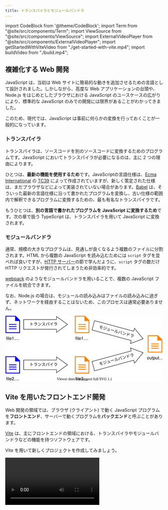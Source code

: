 ```yaml
---
title: トランスパイラとモジュールバンドラ
---
```


import CodeBlock from '@theme/CodeBlock';
import Term from "@site/src/components/Term";
import ViewSource from "@site/src/components/ViewSource";
import ExternalVideoPlayer from "@site/src/components/ExternalVideoPlayer";
import getStartedWithViteVideo from "./get-started-with-vite.mp4";
import buildVideo from "./build.mp4";

## 複雑化する Web 開発

JavaScript は、当初は Web サイトに簡易的な動きを追加させるための言語として設計されました。しかしながら、高度な Web アプリケーションの台頭や、Node.js をはじめとしたブラウザにおける JavaScript のユースケースの広がりにより、標準的な JavaScript のみでの開発には限界があることがわかってきました。

このため、現代では、JavaScript は事前に何らかの変換を行っておくことが一般的になっています。

### <Term type="transpile">トランスパイラ</Term>

<p><Term type="transpile" strong>トランスパイラ</Term>は、ソースコードを別のソースコードに変換するためのプログラムです。JavaScript においてトランスパイラが必要になるのは、主に 2 つの理由によります。</p>

ひとつは、**最新の機能を使用するため**です。JavaScriptの言語仕様は、[Ecma International](https://www.ecma-international.org/) の [TC39](https://tc39.es/) によって作成されていますが、新しく策定された仕様は、まだブラウザなどによって実装されていない場合があります。[Babel](https://babeljs.io/) は、そういった最新の言語仕様に沿って書かれたプログラムを変換し、古い仕様の範囲内で解釈できるプログラムに変換するための、最も有名な<Term type="transpile">トランスパイラ</Term>です。

もうひとつは、**別の言語で書かれたプログラムを JavaScript に変換するため**です。次の章で扱う TypeScript は、トランスパイラを用いて JavaScript に変換されます。

### モジュールバンドラ

通常、規模の大きなプログラムは、見通しが良くなるよう複数のファイルに分割されます。HTML から複数の JavaScript を読み込むためには `script` タグを並べれば良いですが、[HTTP サーバー](../../3-web-servers/04-http-server/index.md)の節で学んだように、`script` タグの数だけ <Term type="httpRequestResponse">HTTP リクエスト</Term>が発行されてしまうため非効率的です。

[webpack](https://webpack.js.org) のような<Term type="moduleBundler" strong>モジュールバンドラ</Term>を用いることで、複数の JavaScript ファイルを統合できます。

なお、Node.js の場合は、モジュールの読み込みはファイルの読み込みに過ぎず、ネットワークを経由することはないため、このプロセスは通常必要ありません。

![JavaScript ファイルの変換](./javascript-conversion.drawio.svg)

## Vite を用いたフロントエンド開発

Web 開発の領域では、ブラウザ (クライアント) で動く JavaScript プログラムを**フロントエンド**、サーバーで動くプログラムを**バックエンド**と呼ぶことがあります。

[Vite](https://vitejs.dev/) は、主にフロントエンドの領域における、<Term type="transpile">トランスパイラ</Term>や<Term type="moduleBundler">モジュールバンドラ</Term>などの機能を持つソフトウェアです。

Vite を用いて新しくプロジェクトを作成してみましょう。

<video src={getStartedWithViteVideo} controls />

詳細な手順は次のとおりです。


まずは、ターミナルでカレントディレクトリをプロジェクトフォルダを格納するディレクトリに移動し、

```shell
npm create vite@latest
```

を実行します。プロジェクトのテンプレートを尋ねられるので、`vanilla` を選択してください。

すると、`package.json` を含む新しいディレクトリがカレントディレクトリに作成されます。このディレクトリを VSCode で開きましょう。

続いて、作成された `package.json` をもとに npm から必要なパッケージをダウンロードするため、

```shell
npm install
```

を実行します。完了したら、

```shell
npm run dev
```

を実行してください。

Vite 内蔵のウェブサーバーが起動し、`http://127.0.0.1:5173/` でウェブサイトが表示されます。

## Vite の仕組み

Vite の挙動を理解するため、`Ctrl + C` で先ほど起動させたウェブサーバを停止させ、`npm run build` コマンドを実行してみましょう。

```shell
$ npm run build

> vite@0.0.0 build
> vite build

vite v2.9.9 building for production...
✓ 4 modules transformed.
dist/assets/favicon.17e50649.svg   1.49 KiB
dist/index.html                    0.46 KiB
dist/assets/index.f72635f1.js      0.85 KiB / gzip: 0.49 KiB
dist/assets/index.06d14ce2.css     0.17 KiB / gzip: 0.14 KiB
```

これにより、カレントディレクトリに `dist` ディレクトリが作成され、<Term type="transpile">トランスパイル</Term>と<Term type="moduleBundler">バンドル</Term>の結果が格納されます。

出力されたファイルを元のファイルと比較してみましょう。元の `index.html` や `main.js` が、変換された状態で出力されていることがわかります。ディレクトリごと [Netlify Drop](../../1-trial-session/14-deploy-application/index.md) などにアップロードすれば使用可能になるでしょう。

<video src={buildVideo} controls />

:::tip `npm run` コマンド
`npm run` コマンドは、`package.json` の `scripts` プロパティに記載されたコマンドを実行します。開発によく使うコマンドを登録しておくことで、コマンドを打つ手間を削減できます。

`npm create vite@latest` が自動的に生成する `package.json` の `scripts` プロパティは、次のようになっていました。ここに記載されたコマンドでは、`npx` コマンドを用いたときのように、npm でインストールされたパッケージをそのまま実行できます。例えば、`npm run dev` コマンドを実行することで、`npx vite` に相当する処理が行われます。

```json title="package.json (一部抜粋)"
{
  "scripts": {
    "dev": "vite",
    "build": "vite build",
    "preview": "vite preview"
  }
}
```
:::

## <Term type="javascriptModule">ECMAScript モジュール</Term>

Node.js では、通常 `require` 関数と `exports` オブジェクトを使用して<Term type="javascriptModule">モジュール</Term>を作成していました。しかしながら、この機能は Node.js に特有の機能で、標準的な JavaScript の仕様には含まれていません。

JavaScript 標準の<Term type="javascriptModule">モジュール</Term>システムを、[**ECMAScript モジュール**](https://developer.mozilla.org/ja/docs/Web/JavaScript/Guide/Modules)と呼ぶ場合があります。トランスパイラを用いることで、<Term type="javascriptModule">ECMAScript モジュール</Term>を用いてプログラムを記述できます。

<p><Term type="javascriptModule">ECMAScript モジュール</Term>では、<code>export</code> 文や <code>import</code> 文を用いて他のモジュールとのやりとりを行います。</p>

```javascript title="main.js"
import { add } from "./sub";

document.getElementById("app").textContent = add(3, 4);
```

```javascript title="sub.js"
export function add(a, b) {
  return a + b;
}
```

<ViewSource path="/docs/4-advanced/02-bundler/_samples/es-modules" />

**デフォルトエクスポート**は、各モジュールにつき一度だけ使えるエクスポート方法です。
```javascript title="main.js"
import add from "./sub";

document.getElementById("app").textContent = add(3, 4);
```

```javascript title="sub.js"
export default function add(a, b) {
  return a + b;
}
```

:::tip ECMAScript モジュールの実装状況
ECMAScript モジュールは、実際にはブラウザや Node.js でも利用可能です。ブラウザであれば [`script` 要素の `type` 属性に `module` を指定すれば良い](https://developer.mozilla.org/ja/docs/Web/JavaScript/Guide/Modules#applying_the_module_to_your_html)ですし、Node.js であれば [`--esm` オプションや、拡張子の `.mjs` への変更など](https://nodejs.org/api/esm.html#enabling)によって対応できます。

しかしながら、ブラウザでこういった機能を利用することは、<Term type="httpRequestResponse">HTTP リクエスト</Term>の増加を招きますし、Node.js の <Term type="javascriptModule">ECMAScript モジュール</Term>サポートは、2022年現在、周辺エコシステムとの関係上、難しい場合が多いです。

なお、`exports` オブジェクトや `require` 関数を使ったモジュールシステムを、[CommonJS モジュール](https://nodejs.org/api/modules.html)と呼ぶ場合があります。
:::

## npm のパッケージを Web ブラウザ上で利用する

npm のパッケージがブラウザ上での実行に対応している場合は、Vite をはじめとしたトランスパイラやモジュールバンドラにより、ブラウザ向けの JavaScript に変換させられます。例として `date-fns` パッケージを使用してみましょう。

```javascript
import { format } from "date-fns";

document.getElementById("app").textContent = format(
  new Date("2022-01-10"),
  "yyyy年MM月dd日"
);
```

<ViewSource path="/docs/4-advanced/02-bundler/_samples/run-npm-package-on-browsers" />

## フロントエンドとバックエンドの統合

Vite などのツールによって出力されたブラウザ上で動くアプリケーションと、Node.js をはじめとしたサーバー向けのアプリケーションを統合するためには、複数の手法が考えられます。

最も単純なアプローチは、ビルド時に統合することです。この方法のメリットは、本番環境にデプロイするのが簡単であることです。ディレクトリ構成は、例えば次のようになります。

```
app
├── client
│   ├── index.html
│   └── main.js
├── package.json
├── package-lock.json
└── server
    └── main.js
```

<ViewSource path="/docs/4-advanced/02-bundler/_samples/fullstack-app" />

`npm run build` コマンドによって Vite がビルド結果を `/dist` に出力するようにしておきます。

```json title="/package.json"
{
  "scripts": {
    "start": "node server/main.js",
    "build": "vite build client --outDir ../dist"
  }
}
```

`express.static` により Vite が作成したディレクトリを指定すれば完成です。

```javascript title="/server/main.js"
const express = require("express");
const app = express();

app.use(express.json());

// Vite によって出力されたディレクトリを配信する
app.use(express.static("dist"));

app.listen(3000);
```

## 課題

- [`chart.js`](https://www.npmjs.com/package/chart.js) を用いると、ブラウザ上に非常に美しいグラフを描画することができます。このパッケージを用いて、適当なデータをビジュアライズしてみましょう。
<ViewSource path="/docs/4-advanced/02-bundler/_samples/chartjs" noCodeSandbox />

- Vite を用いて作成した Web フロントエンドと、Node.js のバックエンドが協調して動作するアプリケーションを Render にデプロイしてみましょう。
